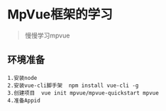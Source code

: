 # MpVue框架的学习
> 慢慢学习mpvue

## 环境准备
    1.安装node
    2.安装vue-cli脚手架  npm install vue-cli -g
    3.创建项目  vue init mpvue/mpvue-quickstart mpvue
    4.准备Appid
>[点击查看MpVue项目demo]: https://github.com/LemonYF/mpvue

